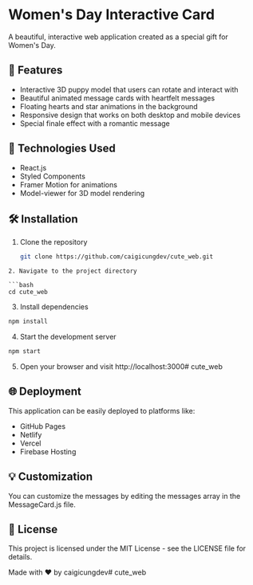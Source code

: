 # Women's Day Interactive Card

A beautiful, interactive web application created as a special gift for Women's Day.


## 🌟 Features

- Interactive 3D puppy model that users can rotate and interact with
- Beautiful animated message cards with heartfelt messages
- Floating hearts and star animations in the background
- Responsive design that works on both desktop and mobile devices
- Special finale effect with a romantic message

## 🚀 Technologies Used

- React.js
- Styled Components
- Framer Motion for animations
- Model-viewer for 3D model rendering


## 🛠️ Installation

1. Clone the repository
   ```bash
   git clone https://github.com/caigicungdev/cute_web.git
```
2. Navigate to the project directory

```bash
cd cute_web
 ```
3. Install dependencies

```bash
npm install
 ```
4. Start the development server

```bash
npm start
 ```
5. Open your browser and visit http://localhost:3000# cute_web

## 🌐 Deployment
This application can be easily deployed to platforms like:

- GitHub Pages
- Netlify
- Vercel
- Firebase Hosting
## 💡 Customization
You can customize the messages by editing the messages array in the MessageCard.js file.

## 📄 License
This project is licensed under the MIT License - see the LICENSE file for details.

Made with ❤️ by caigicungdev# cute_web
